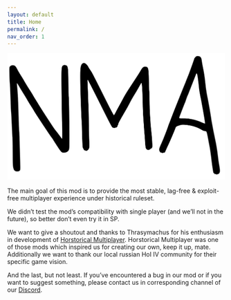 ```yaml
---
layout: default
title: Home
permalink: /
nav_order: 1
---
```

![alt text](/assets/logo.svg "logo")

The main goal of this mod is to provide the most stable, lag-free & exploit-free multiplayer experience under historical ruleset.

We didn’t test the mod’s compatibility with single player (and we’ll not in the future), so better don’t even try it in SP.

We want to give a shoutout and thanks to Thrasymachus for his enthusiasm in development of [Horstorical Multiplayer](https://steamcommunity.com/sharedfiles/filedetails/?id=1756277582). Horstorical Multiplayer was one of those mods which inspired us for creating our own, keep it up, mate. Additionally we want to thank our local russian HoI IV community for their specific game vision.

And the last, but not least. If you’ve encountered a bug in our mod or if you want to suggest something, please contact us in corresponding channel of our [Discord](https://discord.gg/3Xpjjrn).

